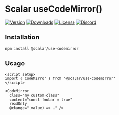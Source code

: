 # Scalar useCodeMirror()

[![Version](https://img.shields.io/npm/v/%40scalar/use-codemirror)](https://www.npmjs.com/package/@scalar/use-codemirror)
[![Downloads](https://img.shields.io/npm/dm/%40scalar/use-codemirror)](https://www.npmjs.com/package/@scalar/use-codemirror)
[![License](https://img.shields.io/npm/l/%40scalar%2Fuse-codemirror)](https://www.npmjs.com/package/@scalar/use-codemirror)
[![Discord](https://img.shields.io/discord/1135330207960678410?style=flat&color=5865F2)](https://discord.gg/8HeZcRGPFS)

## Installation

```bash
npm install @scalar/use-codemirror
```

## Usage

```vue
<script setup>
import { CodeMirror } from '@scalar/use-codemirror'
</script>

<CodeMirror
  class="my-custom-class"
  content="const foobar = true"
  readOnly
  @change="(value) => …" />
```
